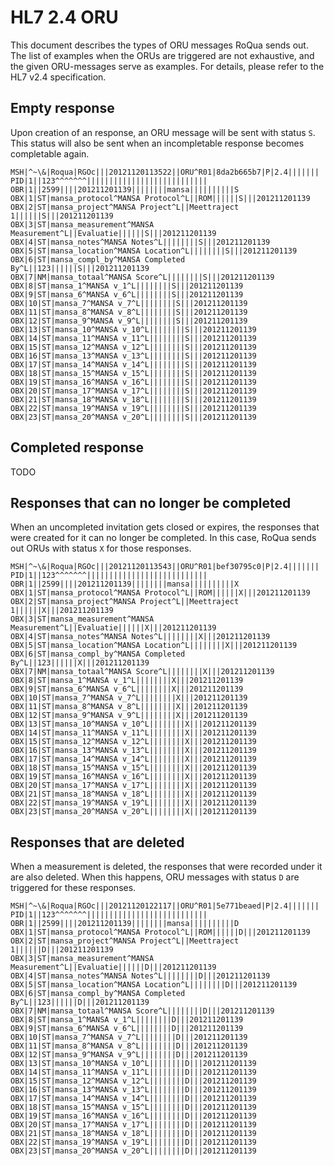 HL7 2.4 ORU
===========

This document describes the types of ORU messages RoQua sends out. The list of
examples when the ORUs are triggered are not exhaustive, and the given ORU-messages
serve as examples. For details, please refer to the HL7 v2.4 specification.

## Empty response

Upon creation of an response, an ORU message will be sent with status `S`. This status
will also be sent when an incompletable response becomes completable again.

```
MSH|^~\&|Roqua|RGOc|||20121120113522||ORU^R01|8da2b665b7|P|2.4|||||||
PID|1||123^^^^^^^|||||||||||||||||||||||||||
OBR|1||2599||||201211201139||||||||mansa||||||||||S
OBX|1|ST|mansa_protocol^MANSA Protocol^L||ROM||||||S|||201211201139
OBX|2|ST|mansa_project^MANSA Project^L||Meettraject 1||||||S|||201211201139
OBX|3|ST|mansa_measurement^MANSA Measurement^L||Evaluatie||||||S|||201211201139
OBX|4|ST|mansa_notes^MANSA Notes^L||||||||S|||201211201139
OBX|5|ST|mansa_location^MANSA Location^L||||||||S|||201211201139
OBX|6|ST|mansa_compl_by^MANSA Completed By^L||123||||||S|||201211201139
OBX|7|NM|mansa_totaal^MANSA Score^L||||||||S|||201211201139
OBX|8|ST|mansa_1^MANSA v_1^L||||||||S|||201211201139
OBX|9|ST|mansa_6^MANSA v_6^L||||||||S|||201211201139
OBX|10|ST|mansa_7^MANSA v_7^L||||||||S|||201211201139
OBX|11|ST|mansa_8^MANSA v_8^L||||||||S|||201211201139
OBX|12|ST|mansa_9^MANSA v_9^L||||||||S|||201211201139
OBX|13|ST|mansa_10^MANSA v_10^L||||||||S|||201211201139
OBX|14|ST|mansa_11^MANSA v_11^L||||||||S|||201211201139
OBX|15|ST|mansa_12^MANSA v_12^L||||||||S|||201211201139
OBX|16|ST|mansa_13^MANSA v_13^L||||||||S|||201211201139
OBX|17|ST|mansa_14^MANSA v_14^L||||||||S|||201211201139
OBX|18|ST|mansa_15^MANSA v_15^L||||||||S|||201211201139
OBX|19|ST|mansa_16^MANSA v_16^L||||||||S|||201211201139
OBX|20|ST|mansa_17^MANSA v_17^L||||||||S|||201211201139
OBX|21|ST|mansa_18^MANSA v_18^L||||||||S|||201211201139
OBX|22|ST|mansa_19^MANSA v_19^L||||||||S|||201211201139
OBX|23|ST|mansa_20^MANSA v_20^L||||||||S|||201211201139
```

## Completed response

TODO

## Responses that can no longer be completed

When an uncompleted invitation gets closed or expires, the responses that were created
for it can no longer be completed. In this case, RoQua sends out ORUs with status `X`
for those responses.

```
MSH|^~\&|Roqua|RGOc|||20121120113543||ORU^R01|bef30795c0|P|2.4|||||||
PID|1||123^^^^^^^|||||||||||||||||||||||||||
OBR|1||2599||||201211201139||||||||mansa||||||||||X
OBX|1|ST|mansa_protocol^MANSA Protocol^L||ROM||||||X|||201211201139
OBX|2|ST|mansa_project^MANSA Project^L||Meettraject 1||||||X|||201211201139
OBX|3|ST|mansa_measurement^MANSA Measurement^L||Evaluatie||||||X|||201211201139
OBX|4|ST|mansa_notes^MANSA Notes^L||||||||X|||201211201139
OBX|5|ST|mansa_location^MANSA Location^L||||||||X|||201211201139
OBX|6|ST|mansa_compl_by^MANSA Completed By^L||123||||||X|||201211201139
OBX|7|NM|mansa_totaal^MANSA Score^L||||||||X|||201211201139
OBX|8|ST|mansa_1^MANSA v_1^L||||||||X|||201211201139
OBX|9|ST|mansa_6^MANSA v_6^L||||||||X|||201211201139
OBX|10|ST|mansa_7^MANSA v_7^L||||||||X|||201211201139
OBX|11|ST|mansa_8^MANSA v_8^L||||||||X|||201211201139
OBX|12|ST|mansa_9^MANSA v_9^L||||||||X|||201211201139
OBX|13|ST|mansa_10^MANSA v_10^L||||||||X|||201211201139
OBX|14|ST|mansa_11^MANSA v_11^L||||||||X|||201211201139
OBX|15|ST|mansa_12^MANSA v_12^L||||||||X|||201211201139
OBX|16|ST|mansa_13^MANSA v_13^L||||||||X|||201211201139
OBX|17|ST|mansa_14^MANSA v_14^L||||||||X|||201211201139
OBX|18|ST|mansa_15^MANSA v_15^L||||||||X|||201211201139
OBX|19|ST|mansa_16^MANSA v_16^L||||||||X|||201211201139
OBX|20|ST|mansa_17^MANSA v_17^L||||||||X|||201211201139
OBX|21|ST|mansa_18^MANSA v_18^L||||||||X|||201211201139
OBX|22|ST|mansa_19^MANSA v_19^L||||||||X|||201211201139
OBX|23|ST|mansa_20^MANSA v_20^L||||||||X|||201211201139
```

## Responses that are deleted

When a measurement is deleted, the responses that were recorded under it are
also deleted. When this happens, ORU messages with status `D` are triggered
for these responses.

```
MSH|^~\&|Roqua|RGOc|||20121120122117||ORU^R01|5e771beaed|P|2.4|||||||
PID|1||123^^^^^^^|||||||||||||||||||||||||||
OBR|1||2599||||201211201139||||||||mansa||||||||||D
OBX|1|ST|mansa_protocol^MANSA Protocol^L||ROM||||||D|||201211201139
OBX|2|ST|mansa_project^MANSA Project^L||Meettraject 1||||||D|||201211201139
OBX|3|ST|mansa_measurement^MANSA Measurement^L||Evaluatie||||||D|||201211201139
OBX|4|ST|mansa_notes^MANSA Notes^L||||||||D|||201211201139
OBX|5|ST|mansa_location^MANSA Location^L||||||||D|||201211201139
OBX|6|ST|mansa_compl_by^MANSA Completed By^L||123||||||D|||201211201139
OBX|7|NM|mansa_totaal^MANSA Score^L||||||||D|||201211201139
OBX|8|ST|mansa_1^MANSA v_1^L||||||||D|||201211201139
OBX|9|ST|mansa_6^MANSA v_6^L||||||||D|||201211201139
OBX|10|ST|mansa_7^MANSA v_7^L||||||||D|||201211201139
OBX|11|ST|mansa_8^MANSA v_8^L||||||||D|||201211201139
OBX|12|ST|mansa_9^MANSA v_9^L||||||||D|||201211201139
OBX|13|ST|mansa_10^MANSA v_10^L||||||||D|||201211201139
OBX|14|ST|mansa_11^MANSA v_11^L||||||||D|||201211201139
OBX|15|ST|mansa_12^MANSA v_12^L||||||||D|||201211201139
OBX|16|ST|mansa_13^MANSA v_13^L||||||||D|||201211201139
OBX|17|ST|mansa_14^MANSA v_14^L||||||||D|||201211201139
OBX|18|ST|mansa_15^MANSA v_15^L||||||||D|||201211201139
OBX|19|ST|mansa_16^MANSA v_16^L||||||||D|||201211201139
OBX|20|ST|mansa_17^MANSA v_17^L||||||||D|||201211201139
OBX|21|ST|mansa_18^MANSA v_18^L||||||||D|||201211201139
OBX|22|ST|mansa_19^MANSA v_19^L||||||||D|||201211201139
OBX|23|ST|mansa_20^MANSA v_20^L||||||||D|||201211201139
```